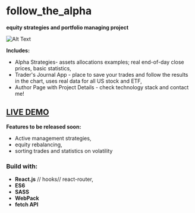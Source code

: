 # follow_the_alpha

**equity strategies and portfolio managing project**


![Alt Text](https://thumbs.gfycat.com/SeveralAmusingGlobefish.webp)

**Includes:**
- Alpha Strategies- assets allocations examples; real end-of-day close prices, basic statistics,
- Trader's Journal App - place to save your trades and follow the results in the chart, uses real data for all US stock and ETF,
- Author Page with Project Details - check technology stack and contact me!

## [LIVE DEMO](http://follow-the-alpha.surge.sh/)

**Features to be released soon:**
- Active management strategies,
- equity rebalancing,
- sorting trades and statistics on volatility
                                      
                                    
### Build with:
- **React.js** // hooks// react-router,
- **ES6**
- **SASS**
- **WebPack**
- **fetch API**
